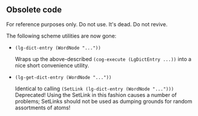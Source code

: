 Obsolete code
-------------
For reference purposes only. Do not use. It's dead. Do not revive.

The following scheme utilities are now gone:
- `(lg-dict-entry (WordNode "..."))`

  Wraps up the above-described `(cog-execute (LgDictEntry ...))` into
  a nice short convenience utility.

- `(lg-get-dict-entry (WordNode "..."))`

  Identical to calling `(SetLink (lg-dict-entry (WordNode "...")))`
  Deprecated!  Using the SetLink in this fashion causes a number of
  problems; SetLinks should not be used as dumping grounds for random
  assortments of atoms!
